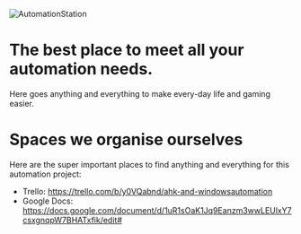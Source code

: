 ![AutomationStation](https://github.com/Galbrush/AutomationStation/assets/91205026/ef309a0a-f8d0-4c25-83b1-86d0b3ed5859)


# The best place to meet all your automation needs. 
Here goes anything and everything to make every-day life and gaming easier.


# Spaces we organise ourselves
Here are the super important places to find anything and everything for this automation project: 
* Trello: https://trello.com/b/y0VQabnd/ahk-and-windowsautomation
* Google Docs: https://docs.google.com/document/d/1uR1sOaK1Jq9Eanzm3wwLEUlxY7csxgnqpW7BHATxfik/edit#
